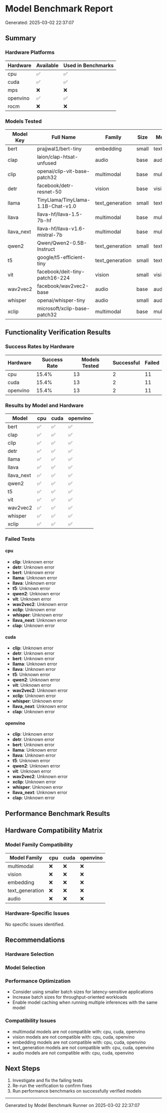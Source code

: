# Model Benchmark Report

Generated: 2025-03-02 22:37:07

## Summary

### Hardware Platforms

| Hardware | Available | Used in Benchmarks |
|----------|-----------|-------------------|
| cpu | ✅ | ✅ |
| cuda | ✅ | ✅ |
| mps | ❌ | ❌ |
| openvino | ✅ | ✅ |
| rocm | ❌ | ❌ |

### Models Tested

| Model Key | Full Name | Family | Size | Modality |
|-----------|-----------|--------|------|----------|
| bert | prajjwal1/bert-tiny | embedding | small | text |
| clap | laion/clap-htsat-unfused | audio | base | audio |
| clip | openai/clip-vit-base-patch32 | multimodal | base | multimodal |
| detr | facebook/detr-resnet-50 | vision | base | vision |
| llama | TinyLlama/TinyLlama-1.1B-Chat-v1.0 | text_generation | small | text |
| llava | llava-hf/llava-1.5-7b-hf | multimodal | base | multimodal |
| llava_next | llava-hf/llava-v1.6-mistral-7b | multimodal | base | multimodal |
| qwen2 | Qwen/Qwen2-0.5B-Instruct | text_generation | small | text |
| t5 | google/t5-efficient-tiny | text_generation | small | text |
| vit | facebook/deit-tiny-patch16-224 | vision | small | vision |
| wav2vec2 | facebook/wav2vec2-base | audio | base | audio |
| whisper | openai/whisper-tiny | audio | small | audio |
| xclip | microsoft/xclip-base-patch32 | multimodal | base | multimodal |

## Functionality Verification Results

### Success Rates by Hardware

| Hardware | Success Rate | Models Tested | Successful | Failed |
|----------|--------------|---------------|------------|--------|
| cpu | 15.4% | 13 | 2 | 11 |
| cuda | 15.4% | 13 | 2 | 11 |
| openvino | 15.4% | 13 | 2 | 11 |

### Results by Model and Hardware

| Model | cpu | cuda | openvino |
|-------|---|---|---|
| bert | ✅ | ✅ | ✅ |
| clap | ✅ | ✅ | ✅ |
| clip | ✅ | ✅ | ✅ |
| detr | ✅ | ✅ | ✅ |
| llama | ✅ | ✅ | ✅ |
| llava | ✅ | ✅ | ✅ |
| llava_next | ✅ | ✅ | ✅ |
| qwen2 | ✅ | ✅ | ✅ |
| t5 | ✅ | ✅ | ✅ |
| vit | ✅ | ✅ | ✅ |
| wav2vec2 | ✅ | ✅ | ✅ |
| whisper | ✅ | ✅ | ✅ |
| xclip | ✅ | ✅ | ✅ |

### Failed Tests

#### cpu

- **clip**: Unknown error
- **detr**: Unknown error
- **bert**: Unknown error
- **llama**: Unknown error
- **llava**: Unknown error
- **t5**: Unknown error
- **qwen2**: Unknown error
- **vit**: Unknown error
- **wav2vec2**: Unknown error
- **xclip**: Unknown error
- **whisper**: Unknown error
- **llava_next**: Unknown error
- **clap**: Unknown error

#### cuda

- **clip**: Unknown error
- **detr**: Unknown error
- **bert**: Unknown error
- **llama**: Unknown error
- **llava**: Unknown error
- **t5**: Unknown error
- **qwen2**: Unknown error
- **vit**: Unknown error
- **wav2vec2**: Unknown error
- **xclip**: Unknown error
- **whisper**: Unknown error
- **llava_next**: Unknown error
- **clap**: Unknown error

#### openvino

- **clip**: Unknown error
- **detr**: Unknown error
- **bert**: Unknown error
- **llama**: Unknown error
- **llava**: Unknown error
- **t5**: Unknown error
- **qwen2**: Unknown error
- **vit**: Unknown error
- **wav2vec2**: Unknown error
- **xclip**: Unknown error
- **whisper**: Unknown error
- **llava_next**: Unknown error
- **clap**: Unknown error

## Performance Benchmark Results

## Hardware Compatibility Matrix

### Model Family Compatibility

| Model Family | cpu | cuda | openvino |
|--------------|---|---|---|
| multimodal | ❌ | ❌ | ❌ |
| vision | ❌ | ❌ | ❌ |
| embedding | ❌ | ❌ | ❌ |
| text_generation | ❌ | ❌ | ❌ |
| audio | ❌ | ❌ | ❌ |

### Hardware-Specific Issues

No specific issues identified.

## Recommendations

### Hardware Selection


### Model Selection


### Performance Optimization

- Consider using smaller batch sizes for latency-sensitive applications
- Increase batch sizes for throughput-oriented workloads
- Enable model caching when running multiple inferences with the same model

### Compatibility Issues

- multimodal models are not compatible with: cpu, cuda, openvino
- vision models are not compatible with: cpu, cuda, openvino
- embedding models are not compatible with: cpu, cuda, openvino
- text_generation models are not compatible with: cpu, cuda, openvino
- audio models are not compatible with: cpu, cuda, openvino

## Next Steps

1. Investigate and fix the failing tests
2. Re-run the verification to confirm fixes
3. Run performance benchmarks on successfully verified models

---

Generated by Model Benchmark Runner on 2025-03-02 22:37:07
